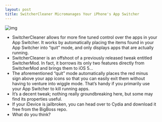 ```yaml
---
layout: post
title: SwitcherCleaner Micromanages Your iPhone's App Switcher
---
```

![img](http://media.idownloadblog.com/wp-content/uploads/2011/12/SwitcherCleaner-e1324316943190.jpg)
* SwitcherCleaner allows for more fine tuned control over the apps in your App Switcher. It works by automatically placing the items found in your App Switcher into “quit” mode, and only displays apps that are actually running.
* SwitcherCleaner is an offshoot of a previously released tweak entitled SwitcherMod. In fact, it borrows its only two features directly from SwitcherMod and brings them to iOS 5…
* The aforementioned “quit” mode automatically places the red minus sign above your app icons so that you can easily exit them without having to venture into wiggle mode. That’s handy if you primarily use your App Switcher to kill running apps.
* It’s a decent tweak; nothing really groundbreaking here, but some may find its properties useful.
* If your iDevice is jailbroken, you can head over to Cydia and download it free from the BigBoss repo.
* What do you think?

